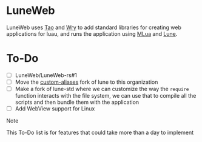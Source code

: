 # LuneWeb

LuneWeb uses [Tao](https://github.com/tauri-apps/tao) and [Wry](https://github.com/tauri-apps/wry) to add standard libraries for creating web applications for luau, and runs the application using [MLua](https://github.com/mlua-rs/mlua) and [Lune](https://github.com/lune-org/lune).

# To-Do

- [ ] LuneWeb/LuneWeb-rs#1
- [ ] Move the [custom-aliases](https://github.com/HighFlowey/luneweb/tree/custom-aliases) fork of lune to this organization
- [ ] Make a fork of lune-std where we can customize the way the `require` function interacts with the file system, we can use that to compile all the scripts and then bundle them with the application
- [ ] Add WebView support for Linux

> [!NOTE]
> This To-Do list is for features that could take more than a day to implement
